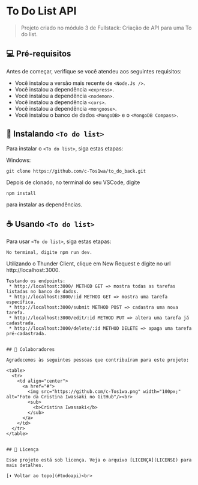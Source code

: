 # To Do List API


> Projeto criado no módulo 3 de Fullstack: Criação de API para uma To do list.


## 💻 Pré-requisitos

Antes de começar, verifique se você atendeu aos seguintes requisitos:

* Você instalou a versão mais recente de `<Node.Js />`.
* Você instalou a dependência `<express>`.
* Você instalou a dependência `<nodemon>`.
* Você instalou a dependência `<cors>`.
* Você instalou a dependência `<mongoose>`.
* Você instalou o banco de dados `<MongoDB>` e o `<MongoDB Compass>`.


## 🚀 Instalando `<To do list>`

Para instalar o `<To do list>`, siga estas etapas:

Windows:
```
git clone https://github.com/c-Tos1wa/to_do_back.git
```
Depois de clonado, no terminal do seu VSCode, digite 
```
npm install
```
para instalar as dependências.

## ☕ Usando `<To do list>`

Para usar `<To do list>`, siga estas etapas:

```
No terminal, digite npm run dev.
```
Utilizando o Thunder Client, clique em New Request e digite no url http://localhost:3000.
```
Testando os endpoints:
 * http://localhost:3000/ METHOD GET => mostra todas as tarefas listadas no banco de dados.
 * http://localhost:3000/:id METHOD GET => mostra uma tarefa específica.
 * http://localhost:3000/submit METHOD POST => cadastra uma nova tarefa.
 * http://localhost:3000/edit/:id METHOD PUT => altera uma tarefa já cadastrada.
 * http://localhost:3000/delete/:id METHOD DELETE => apaga uma tarefa pré-cadastrada.


## 🤝 Colaboradores

Agradecemos às seguintes pessoas que contribuíram para este projeto:

<table>
  <tr>
    <td align="center">
      <a href="#">
        <img src="https://github.com/c-Tos1wa.png" width="100px;" alt="Foto da Cristina Iwassaki no GitHub"/><br>
        <sub>
          <b>Cristina Iwassaki</b>
        </sub>
      </a>
    </td>
  </tr>
</table>


## 📝 Licença

Esse projeto está sob licença. Veja o arquivo [LICENÇA](LICENSE) para mais detalhes.

[⬆ Voltar ao topo](#todoapi)<br>

